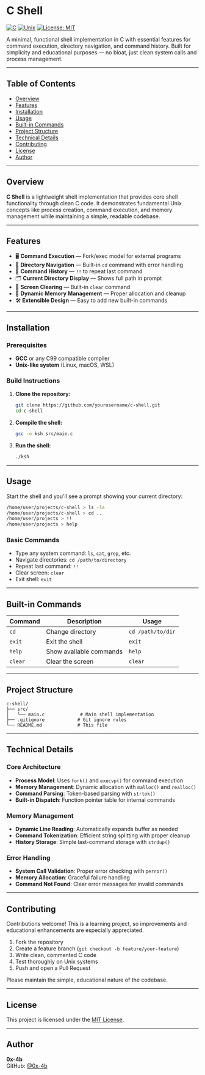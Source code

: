 # C Shell

[![C](https://img.shields.io/badge/C-99%2B-blue.svg)](https://en.cppreference.com/)
[![Unix](https://img.shields.io/badge/Unix-Compatible-green.svg)](https://en.wikipedia.org/wiki/Unix)
[![License: MIT](https://img.shields.io/badge/License-MIT-yellow.svg)](LICENSE)

A minimal, functional shell implementation in C with essential features for command execution, directory navigation, and command history. Built for simplicity and educational purposes — no bloat, just clean system calls and process management.

---

## Table of Contents

- [Overview](#overview)
- [Features](#features)
- [Installation](#installation)
- [Usage](#usage)
- [Built-in Commands](#built-in-commands)
- [Project Structure](#project-structure)
- [Technical Details](#technical-details)
- [Contributing](#contributing)
- [License](#license)
- [Author](#author)

---

## Overview

**C Shell** is a lightweight shell implementation that provides core shell functionality through clean C code. It demonstrates fundamental Unix concepts like process creation, command execution, and memory management while maintaining a simple, readable codebase.

---

## Features

- 🖥️ **Command Execution** — Fork/exec model for external programs
- 📂 **Directory Navigation** — Built-in `cd` command with error handling
- 📝 **Command History** — `!!` to repeat last command
- 🗂️ **Current Directory Display** — Shows full path in prompt
- 🧹 **Screen Clearing** — Built-in `clear` command
- 💾 **Dynamic Memory Management** — Proper allocation and cleanup
- 🛠️ **Extensible Design** — Easy to add new built-in commands

---

## Installation

### Prerequisites
- **GCC** or any C99 compatible compiler
- **Unix-like system** (Linux, macOS, WSL)

### Build Instructions
1. **Clone the repository:**
   ```bash
   git clone https://github.com/yourusername/c-shell.git
   cd c-shell
   ```

2. **Compile the shell:**
   ```bash
   gcc -o ksh src/main.c
   ```

3. **Run the shell:**
   ```bash
   ./ksh
   ```

---

## Usage

Start the shell and you'll see a prompt showing your current directory:

```bash
/home/user/projects/c-shell > ls -la
/home/user/projects/c-shell > cd ..
/home/user/projects > !!
/home/user/projects > help
```

### Basic Commands
- Type any system command: `ls`, `cat`, `grep`, etc.
- Navigate directories: `cd /path/to/directory`
- Repeat last command: `!!`
- Clear screen: `clear`
- Exit shell: `exit`

---

## Built-in Commands

| Command | Description | Usage |
|---------|-------------|-------|
| `cd` | Change directory | `cd /path/to/dir` |
| `exit` | Exit the shell | `exit` |
| `help` | Show available commands | `help` |
| `clear` | Clear the screen | `clear` |

---

## Project Structure

```
c-shell/
├── src/
│   └── main.c             # Main shell implementation
├── .gitignore            # Git ignore rules
└── README.md             # This file
```

---

## Technical Details

### Core Architecture
- **Process Model**: Uses `fork()` and `execvp()` for command execution
- **Memory Management**: Dynamic allocation with `malloc()` and `realloc()`
- **Command Parsing**: Token-based parsing with `strtok()`
- **Built-in Dispatch**: Function pointer table for internal commands

### Memory Management
- **Dynamic Line Reading**: Automatically expands buffer as needed
- **Command Tokenization**: Efficient string splitting with proper cleanup
- **History Storage**: Simple last-command storage with `strdup()`

### Error Handling
- **System Call Validation**: Proper error checking with `perror()`
- **Memory Allocation**: Graceful failure handling
- **Command Not Found**: Clear error messages for invalid commands

---

## Contributing

Contributions welcome! This is a learning project, so improvements and educational enhancements are especially appreciated.

1. Fork the repository
2. Create a feature branch (`git checkout -b feature/your-feature`)
3. Write clean, commented C code
4. Test thoroughly on Unix systems
5. Push and open a Pull Request

Please maintain the simple, educational nature of the codebase.

---

## License

This project is licensed under the [MIT License](LICENSE).

---

## Author

**0x-4b**  
GitHub: [@0x-4b](https://github.com/0x-4b)
